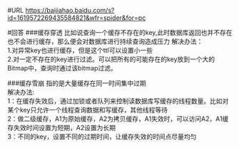 #URL
https://baijiahao.baidu.com/s?id=1619572269435584821&wfr=spider&for=pc

#回答
###缓存穿透
比如说查询一个缓存不存在的key,此时数据库返回也并不存在也不会进行缓存，那么便会对数据库进行持续查询造成压力
解决办法：<br>
1.对异常key也进行缓存，但是这个ttl可以设置小一些<br>
2.对一定不存在的key进行过滤。可以把所有的可能存在的key放到一个大的Bitmap中，查询时通过该bitmap过滤。

###缓存雪崩
指的是大量缓存在同一时间集中过期<br>
解决办法:<br>
1：在缓存失效后，通过加锁或者队列来控制读数据库写缓存的线程数量。比如对某个key只允许一个线程查询数据和写缓存，其他线程等待<br>
2：做二级缓存，A1为原始缓存，A2为拷贝缓存，A1失效时，可以访问A2，A1缓存失效时间设置为短期，A2设置为长期<br>
3：不同的key，设置不同的过期时间，让缓存失效的时间点尽量均匀<br>

